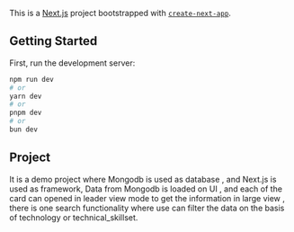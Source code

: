 This is a [Next.js](https://nextjs.org/) project bootstrapped with [`create-next-app`](https://github.com/vercel/next.js/tree/canary/packages/create-next-app).

## Getting Started

First, run the development server:

```bash
npm run dev
# or
yarn dev
# or
pnpm dev
# or
bun dev
```

## Project

It is a demo project where Mongodb is used as database , and Next.js is used as framework, Data from Mongodb is loaded on UI , and each of the card can opened in leader view mode to get the information in large view ,  there is one search functionality where use can filter the data on the basis of  technology or technical_skillset.
